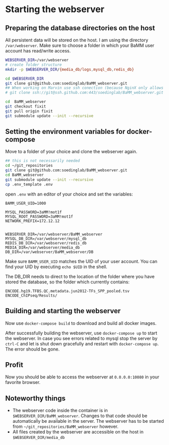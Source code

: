 
# Starting the webserver

## Preparing the database directories on the host

All persistent data will be stored on the host. I am using the directory `/var/webserver`. Make sure to choose a folder in which your BaMM user account has read/write access.

```bash
WEBSERVER_DIR=/var/webserver
# create folder structure
mkdir -p $WEBSERVER_DIR/{media_db/logs,mysql_db,redis_db}

cd $WEBSERVER_DIR
git clone git@github.com:soedinglab/BaMM_webserver.git
## When working on Marvin use ssh conection (because NginX only allows ssh)
# git clone ssh://git@ssh.github.com:443/soedinglab/BaMM_webserver.git

cd  BaMM_webserver
git checkout fixit
git pull origin fixit
git submodule update --init --recursive
```

## Setting the environment variables for docker-compose
Move to a folder of your choice and clone the webserver again.

```bash
## this is not necessarily needed
cd ~/git_repositories
git clone git@github.com:soedinglab/BaMM_webserver.git
cd BaMM_webserver
git submodule update --init --recursive
cp .env_template .env
```

open `.env` with an editor of your choice and set the variables:

```
BAMM_USER_UID=1000

MYSQL_PASSWORD=3aMM!mot1f
MYSQL_ROOT_PASSWORD=3aMM!mot1f
NETWORK_PREFIX=172.12.12


WEBSERVER_DIR=/var/webserver/BaMM_webserver
MYSQL_DB_DIR=/var/webserver/mysql_db
REDIS_DB_DIR=/var/webserver/redis_db
MEDIA_DIR=/var/webserver/media_db
DB_DIR=/var/webserver/BaMM_webserver/DB
```

Make sure `BAMM_USER_UID` matches the UID of your user account. You can find your UID by executing `echo $UID` in the shell.

The DB_DIR needs to direct to the location of the folder where you have stored the database, so the folder which currently contains:

```
ENCODE.hg19.TFBS.QC.metadata.jun2012-TFs_SPP_pooled.tsv
ENCODE_ChIPseq/Results/
```

## Building and starting the webserver
Now use `docker-compose build` to download and build all docker images.

After successfully building the webserver, use `docker-compose up` to start the webserver. In case you see errors related to mysql stop the server by `ctrl-C` and let is shut down gracefully and restart with `docker-compose up`. The error should be gone.

## Profit

Now you should be able to access the webserver at  `0.0.0.0:10080` in your favorite browser.

## Noteworthy things

* The webserver code inside the container is in `$WEBSERVER_DIR/BaMM_webserver`. Changes to that code should be automatically be available in the server. The webserver has to be started from `~/git_repositories/BaMM_webserver` however.
* All files created by the webserver are accessible on the host in `$WEBSERVER_DIR/media_db`
